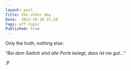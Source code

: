 ```yaml
---
layout: post
Title: the other day
Date:  2013-10-10 21:28 
Tags: off-topic
Published: true
---
```


Only the truth, nothing else:

*"Bei dem Switch sind alle Ports belegt, dass ist nie gut..."*

;P


